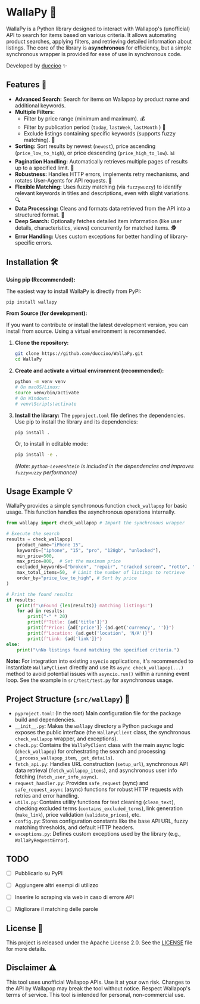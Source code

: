# WallaPy 🐍

WallaPy is a Python library designed to interact with Wallapop's (unofficial) API to search for items based on various criteria. It allows automating product searches, applying filters, and retrieving detailed information about listings. The core of the library is **asynchronous** for efficiency, but a simple synchronous wrapper is provided for ease of use in synchronous code.

Developed by [duccioo](https://github.com/duccioo) ✨

## Features 🚀

*   **Advanced Search:** Search for items on Wallapop by product name and additional keywords.
*   **Multiple Filters:**
    *   Filter by price range (minimum and maximum). 💰
    *   Filter by publication period (`today`, `lastWeek`, `lastMonth` ) 📅
    *   Exclude listings containing specific keywords (supports fuzzy matching). 🚫
*   **Sorting:** Sort results by newest (`newest`), price ascending (`price_low_to_high`), or price descending (`price_high_to_low`). 📊
*   **Pagination Handling:** Automatically retrieves multiple pages of results up to a specified limit. 📄
*   **Robustness:** Handles HTTP errors, implements retry mechanisms, and rotates User-Agents for API requests. 💪
*   **Flexible Matching:** Uses fuzzy matching (via `fuzzywuzzy`) to identify relevant keywords in titles and descriptions, even with slight variations. 🔍
*   **Data Processing:** Cleans and formats data retrieved from the API into a structured format. 🧹
*   **Deep Search:** Optionally fetches detailed item information (like user details, characteristics, views) concurrently for matched items. 🕵️
*   **Error Handling:** Uses custom exceptions for better handling of library-specific errors.

## Installation 🛠️

**Using pip (Recommended):**

The easiest way to install WallaPy is directly from PyPI:

```bash
pip install wallapy
```

**From Source (for development):**

If you want to contribute or install the latest development version, you can install from source. Using a virtual environment is recommended.

1.  **Clone the repository:**
    ```bash
    git clone https://github.com/duccioo/WallaPy.git
    cd WallaPy
    ```
2.  **Create and activate a virtual environment (recommended):**
    ```bash
    python -m venv venv
    # On macOS/Linux:
    source venv/bin/activate
    # On Windows:
    # venv\Scripts\activate
    ```
3.  **Install the library:**
    The `pyproject.toml` file defines the dependencies. Use pip to install the library and its dependencies:
    ```bash
    pip install .
    ```
    Or, to install in editable mode:
    ```bash
    pip install -e .
    ```
    *(Note: `python-Levenshtein` is included in the dependencies and improves `fuzzywuzzy` performance)*

## Usage Example 💡

WallaPy provides a simple synchronous function `check_wallapop` for basic usage. This function handles the asynchronous operations internally.

```python
from wallapy import check_wallapop # Import the synchronous wrapper

# Execute the search
results = check_wallapop(
    product_name="iPhone 15",
    keywords=["iphone", "15", "pro", "128gb", "unlocked"],
    min_price=500,
    max_price=800,  # Set the maximum price
    excluded_keywords=["broken", "repair", "cracked screen", "rotto", "riparare"],
    max_total_items=50,  # Limit the number of listings to retrieve
    order_by="price_low_to_high", # Sort by price
)

# Print the found results
if results:
    print(f"\nFound {len(results)} matching listings:")
    for ad in results:
        print("-" * 20)
        print(f"Title: {ad['title']}")
        print(f"Price: {ad['price']} {ad.get('currency', '')}")
        print(f"Location: {ad.get('location', 'N/A')}")
        print(f"Link: {ad['link']}")
else:
    print("\nNo listings found matching the specified criteria.")
```

**Note:** For integration into existing `asyncio` applications, it's recommended to instantiate `WallaPyClient` directly and use its `async check_wallapop(...)` method to avoid potential issues with `asyncio.run()` within a running event loop. See the example in `src/test/test.py` for asynchronous usage.

## Project Structure (`src/wallapy`) 📁

*   `pyproject.toml`: (In the root) Main configuration file for the package build and dependencies.
*   `__init__.py`: Makes the `wallapy` directory a Python package and exposes the public interface (the `WallaPyClient` class, the synchronous `check_wallapop` wrapper, and exceptions).
*   `check.py`: Contains the `WallaPyClient` class with the main async logic (`check_wallapop`) for orchestrating the search and processing (`_process_wallapop_item`, `_get_details`).
*   `fetch_api.py`: Handles URL construction (`setup_url`), synchronous API data retrieval (`fetch_wallapop_items`), and asynchronous user info fetching (`fetch_user_info_async`).
*   `request_handler.py`: Provides `safe_request` (sync) and `safe_request_async` (async) functions for robust HTTP requests with retries and error handling.
*   `utils.py`: Contains utility functions for text cleaning (`clean_text`), checking excluded terms (`contains_excluded_terms`), link generation (`make_link`), price validation (`validate_prices`), etc.
*   `config.py`: Stores configuration constants like the base API URL, fuzzy matching thresholds, and default HTTP headers.
*   `exceptions.py`: Defines custom exceptions used by the library (e.g., `WallaPyRequestError`).

## TODO
- [ ] Pubblicarlo su PyPI
- [ ] Aggiungere altri esempi di utilizzo
- [ ] Inserire lo scraping via web in caso di errore API
- [ ] Migliorare il matching delle parole


## License 📜

This project is released under the Apache License 2.0. See the [LICENSE](LICENSE) file for more details.

## Disclaimer ⚠️

This tool uses unofficial Wallapop APIs. Use it at your own risk. Changes to the API by Wallapop may break the tool without notice. Respect Wallapop's terms of service. This tool is intended for personal, non-commercial use.
